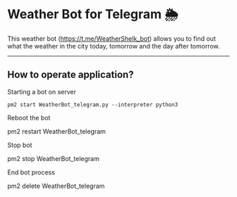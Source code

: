 # Weather Bot for Telegram 🌦
This weather bot (https://t.me/WeatherShelk_bot) allows you to find out what the weather in the city today, tomorrow and the day after tomorrow. 

___

## How to operate application? 

Starting a bot on server

`
pm2 start WeatherBot_telegram.py --interpreter python3
`

Reboot the bot

pm2 restart WeatherBot_telegram

Stop bot

pm2 stop WeatherBot_telegram

End bot process

pm2 delete WeatherBot_telegram


